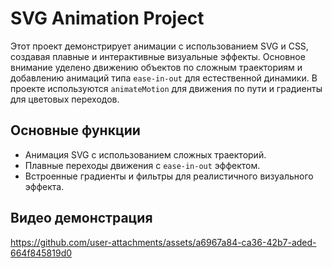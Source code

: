 # SVG Animation Project

Этот проект демонстрирует анимации с использованием SVG и CSS, создавая плавные и интерактивные визуальные эффекты. Основное внимание уделено движению объектов по сложным траекториям и добавлению анимаций типа `ease-in-out` для естественной динамики. В проекте используются `animateMotion` для движения по пути и градиенты для цветовых переходов.

## Основные функции

- Анимация SVG с использованием сложных траекторий.
- Плавные переходы движения с `ease-in-out` эффектом.
- Встроенные градиенты и фильтры для реалистичного визуального эффекта.

## Видео демонстрация
https://github.com/user-attachments/assets/a6967a84-ca36-42b7-aded-664f845819d0
